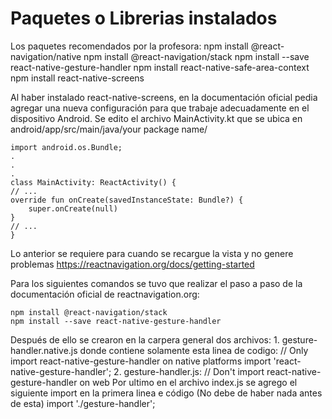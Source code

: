 # Paquetes o Librerias instalados

Los paquetes recomendados por la profesora:
    npm install @react-navigation/native 
    npm install @react-navigation/stack 
    npm install --save react-native-gesture-handler 
    npm install react-native-safe-area-context 
    npm install react-native-screens

Al haber instalado react-native-screens, en la documentación oficial pedia agregar una nueva configuración para que trabaje adecuadamente en el dispositivo Android. Se edito el archivo MainActivity.kt que se ubica en 
android/app/src/main/java/your package name/

    import android.os.Bundle;
    .
    .
    .
    class MainActivity: ReactActivity() {
    // ...
    override fun onCreate(savedInstanceState: Bundle?) {
        super.onCreate(null)
    }
    // ...
    }

Lo anterior se requiere para cuando se recargue la vista y no genere problemas
https://reactnavigation.org/docs/getting-started

Para los siguientes comandos se tuvo que realizar el paso a paso de la documentación oficial de  reactnavigation.org:

    npm install @react-navigation/stack 
    npm install --save react-native-gesture-handler 

Después de ello se crearon en la carpera general dos archivos:
    1. gesture-handler.native.js donde contiene solamente esta linea de codigo: 
        // Only import react-native-gesture-handler on native platforms
        import 'react-native-gesture-handler';
    2. gesture-handler.js:
        // Don't import react-native-gesture-handler on web
Por ultimo en el archivo index.js  se agrego el siguiente import en la primera linea e código (No debe de haber nada antes de esta)
    import './gesture-handler';
    



